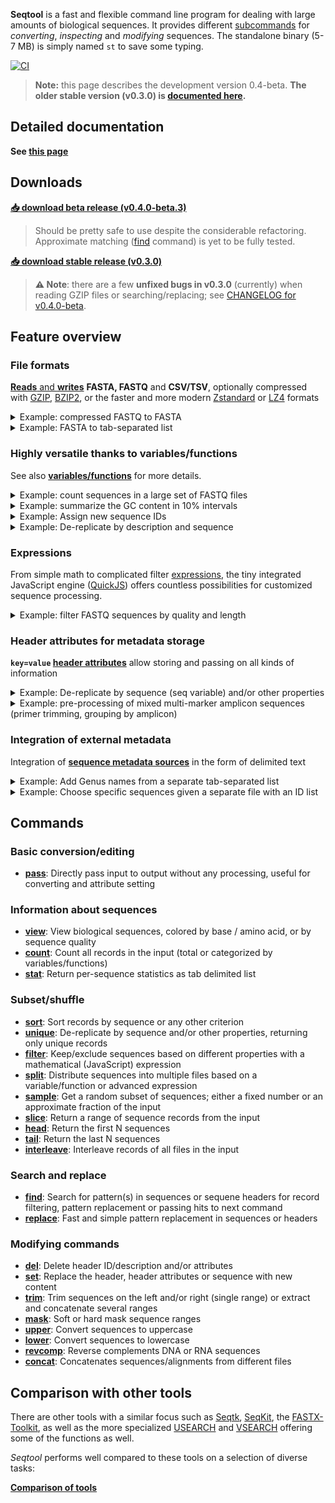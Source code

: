 **Seqtool** is a  fast and flexible command line program for dealing with
large amounts of biological sequences.
It provides different [subcommands](#commands) for *converting*, *inspecting*
and *modifying* sequences.
The standalone binary (5-7 MB) is simply named `st` to save some typing.

[![CI](https://github.com/markschl/seqtool/actions/workflows/ci.yaml/badge.svg)](https://github.com/markschl/seqtool/actions/workflows/ci.yaml)

> **Note:** this page describes the development version 0.4-beta.
> **The older stable version (v0.3.0) is [documented here](https://github.com/markschl/seqtool/wiki).**


## Detailed documentation

**See [this page](https://markschl.github.io/seqtool-docs)**


## Downloads

**[📥 download beta release (v0.4.0-beta.3)](https://github.com/markschl/seqtool/releases/tag/v0.4.0-beta.3)**

> Should be pretty safe to use despite the considerable refactoring.
> Approximate matching ([find](https://markschl.github.io/seqtool-docs/find) command) is yet to be fully tested.

**[📥 download stable release (v0.3.0)](https://github.com/markschl/seqtool/releases/latest)**

> **⚠ Note**: there are a few **unfixed bugs in v0.3.0** (currently)
> when reading GZIP files or searching/replacing;
> see [CHANGELOG for v0.4.0-beta](https://github.com/markschl/seqtool/blob/main/CHANGELOG.md#important-bugfixes-).


## Feature overview

### File formats

[**Reads** and **writes**](https://markschl.github.io/seqtool-docs/formats) **FASTA, FASTQ** and **CSV/TSV**, optionally compressed
with [GZIP](https://en.wikipedia.org/wiki/Gzip), [BZIP2](https://en.wikipedia.org/wiki/Bzip2),
or the faster and more modern [Zstandard](http://facebook.github.io/zstd/) or [LZ4](https://lz4.org/)
formats

<details markdown class="highlight">
<summary>
Example: compressed FASTQ to FASTA
</summary>

Combine multiple compressed FASTQ files, converting them to FASTA, using [pass](https://markschl.github.io/seqtool-docs/pass).

```bash
st pass file1.fastq.gz file2.fastq.gz -o output.fasta
```

> **Note**: almost every command can read multiple input files and convert between formats,
> but *pass* does nothing other than reading and writing while other command perform certain actions.

</details>

<details markdown class="highlight">
<summary>
Example: FASTA to tab-separated list
</summary>

Aside from ID and sequence, any [variable/function](https://markschl.github.io/seqtool-docs/variables) such as
the sequence length (`seqlen`) can be written to  delimited text.

```bash
st pass input.fasta --to-tsv id,seq,seqlen
``` 

```
id1	ACG	3
id1	ACGTACGT	7
id1	ACGTA	5
``` 

</details>


### Highly versatile thanks to variables/functions

See also **[variables/functions](https://markschl.github.io/seqtool-docs/variables)** for more details.

<details markdown class="highlight">
<summary>
Example: count sequences in a large set of FASTQ files
</summary>

```bash
st count -k path data/*.fastq.gz
```

```
data/sample1.fastq.gz	30601
data/sample2.fastq.gz	15702
data/sample3.fastq.gz	264965
data/sample4.fastq.gz	1120
data/sample5.fastq.gz	7021
(...)
```

> In [count](https://markschl.github.io/seqtool-docs/count), one or several categorical [variables/functions](https://markschl.github.io/seqtool-docs/variables)
> can be specified with `-k/--key`.

</details>

<details markdown class="highlight">
<summary>
Example: summarize the GC content in 10% intervals
</summary>

The function `bin(variable, interval)` groups continuous numeric values
into intervals

```bash
st count -k 'bin(gc_percent, 10)' sequences.fasta
```

```
(10, 20]	57
(20, 30]	2113
(30, 40]	11076
(40, 50]	7184
(50, 60]	12
```

</details>

<details markdown class="highlight">
<summary>
Example: Assign new sequence IDs
</summary>

```bash
st set -i 'seq_{num}' seqs.fasta > renamed.fasta
```

```
>seq_1
SEQUENCE
>seq_2
SEQUENCE
>seq_3
SEQUENCE
(...)
```

</details>

<details markdown class="highlight">
<summary>
Example: De-replicate by description and sequence
</summary>

`seqs.fasta` with a 'group' annotation in the header:

```
>id1 group1
SEQUENCE1
>id2 group1
SEQUENCE2
>id3 group1
SEQUENCE2
>id4 group2
SEQUENCE1
>id5 group2
SEQUENCE1
```

```bash
st unique 'desc,seq' seqs.fasta > grouped_uniques.fasta
```

```
>id1 group1
SEQUENCE1
>id2 group1
SEQUENCE2
>id4 group2
SEQUENCE1
```

</details>

### Expressions

From simple math to complicated filter [expressions](https://markschl.github.io/seqtool-docs/expressions), the tiny integrated JavaScript engine
([QuickJS](https://bellard.org/quickjs)) offers countless possibilities for customized
sequence processing.

<details markdown class="highlight">
<summary>
Example: filter FASTQ sequences by quality and length
</summary>

This [filter](https://markschl.github.io/seqtool-docs/filter) command removes sequencing reads with more than one expected
sequencing error (like [USEARCH](https://www.drive5.com/usearch/manual/exp_errs.html) can do)
or sequence length of <100 bp.

```bash
st filter 'exp_err < 1 && seqlen >= 100' reads.fastq > filtered.fastq
```

</details>


### Header attributes for metadata storage

**`key=value` [header attributes](https://markschl.github.io/seqtool-docs/attributes)** allow storing and passing on
all kinds of information

<details markdown class="highlight">
<summary>
Example: De-replicate by sequence (seq variable) and/or other properties  
</summary>

The [unique](https://markschl.github.io/seqtool-docs/unique) command returns all unique sequences and annotates
the number of records with the same sequence in the header:

```bash
st unique seq -a abund={n_duplicates} input.fasta > uniques.fasta
```

```
>id1 abund=3
TCTTTAATAACCTGATTAG
>id3 abund=1
GGAGGATCCGAGCG
(...)
```

It is also possible to de-replicate by multiple keys, e.g. by sequence,
but grouped by a `sample` attribute in the header:

```bash
st unique 'seq,attr(sample)' input.fasta > uniques.fasta
```

```
>id1 sample=1
SEQUENCE1
>id3 sample=2
SEQUENCE2
>id10 sample=1
SEQUENCE3
>id11 sample=3
SEQUENCE4
(...)
```

</details>

<details markdown class="highlight">
<summary>
Example: pre-processing of mixed multi-marker amplicon sequences (primer trimming, grouping by amplicon)
</summary>

These steps could be part of an amplicon pipeline that de-multiplexes
multi-marker amplicons.
[find](https://markschl.github.io/seqtool-docs/find) searches for a set of primers, which are removed by [trim](https://markschl.github.io/seqtool-docs/trim),
and finally [split](https://markschl.github.io/seqtool-docs/split) distributes the sequences into different files named
by the forward primer.

**primers.fasta**

```
>prA
PRIMER
>prB
PRIMER
```

**Command for searching/trimming**

```bash
st find file:primers.fasta -a primer='{pattern_name}' -a end='{match_end}' sequences.fasta |
  st trim -e '{attr(end)}..' | 
  st split -o '{attr(primer)}'
```

<table markdown>
<tr><th>prA.fasta </th><th>prB.fasta</th><th>undefined.fasta</th></tr>
<tr markdown>
<td markdown>

```
>id1 primer=prA end=22
SEQUENCE
>id4 primer=prA end=21
SEQUENCE
(...)
```

</td>
<td markdown>

```
>id2 primer=prB end=20
SEQUENCE
>id3 primer=prB end=22
SEQUENCE
(...)
```

</td>
<td markdown>

```
>id5 primer=undefined end=undefined
UNTRIMMEDSEQUENCE
(...)
```

*Note:* no primer, sequence **not** trimmed since `end=undefined` (see [ranges](https://markschl.github.io/seqtool-docs/ranges)).

</td>
</tr>
</table>

</details>


### Integration of external metadata

Integration of [**sequence metadata sources**](https://markschl.github.io/seqtool-docs/meta) in the form of delimited text

<details markdown class="highlight">
<summary>
Example: Add Genus names from a separate tab-separated list
</summary>

<table markdown>
<tr><th>input.fasta</th><th>genus.tsv</th></tr>
<tr markdown>
<td markdown>

```
>id1
SEQUENCE
>id2
SEQUENCE
(...)
```

</td>
<td markdown>

```
id  genus
seq1  Actinomyces
seq2  Amycolatopsis
(...)
```

</td>
</tr>
</table>

Using `-m/--meta` to include `genus.tsv` as metadata source:

```bash
st set -m genus.tsv --desc '{meta(genus)}' input.fasta > with_genus.fasta
```

<table markdown>
<tr><th>with_genus.fasta</th></tr>
<tr markdown>
<td markdown>

```
>seq1 Actinomyces
SEQUENCE
>seq2 Amycolatopsis
SEQUENCE
(...)
```

</td>
</tr>
</table>
</details>

<details markdown class="highlight">
<summary>
Example: Choose specific sequences given a separate file with an ID list
</summary>

<table markdown>
<tr><th>input.fasta</th><th>id_list.txt</th></tr>
<tr markdown>
<td markdown>

```
>id1
SEQUENCE
>id2
SEQUENCE
>id3
SEQUENCE
>id4
SEQUENCE
```

</td>
<td>

```
id1
id4
```

</td>
</tr>
</table>


```bash
st filter -m id_list.txt 'has_meta()' input.fasta > subset.fasta
```

<table markdown>
<tr><th>subset.fasta</th></tr>
<tr markdown>
<td markdown>

```
>id1
SEQUENCE
>id4
SEQUENCE
```

</td>
</tr>
</table>
</details>

## Commands
### Basic conversion/editing
* **[pass](https://markschl.github.io/seqtool-docs/pass)**: Directly pass input to output without any processing, useful for converting and
attribute setting

### Information about sequences
* **[view](https://markschl.github.io/seqtool-docs/view)**: View biological sequences, colored by base / amino acid, or by sequence quality
* **[count](https://markschl.github.io/seqtool-docs/count)**: Count all records in the input (total or categorized by variables/functions)
* **[stat](https://markschl.github.io/seqtool-docs/stat)**: Return per-sequence statistics as tab delimited list

### Subset/shuffle
* **[sort](https://markschl.github.io/seqtool-docs/sort)**: Sort records by sequence or any other criterion
* **[unique](https://markschl.github.io/seqtool-docs/unique)**: De-replicate by sequence and/or other properties, returning only unique records
* **[filter](https://markschl.github.io/seqtool-docs/filter)**: Keep/exclude sequences based on different properties with a mathematical
(JavaScript) expression
* **[split](https://markschl.github.io/seqtool-docs/split)**: Distribute sequences into multiple files based on a variable/function or
advanced expression
* **[sample](https://markschl.github.io/seqtool-docs/sample)**: Get a random subset of sequences; either a fixed number or an approximate
fraction of the input
* **[slice](https://markschl.github.io/seqtool-docs/slice)**: Return a range of sequence records from the input
* **[head](https://markschl.github.io/seqtool-docs/head)**: Return the first N sequences
* **[tail](https://markschl.github.io/seqtool-docs/tail)**: Return the last N sequences
* **[interleave](https://markschl.github.io/seqtool-docs/interleave)**: Interleave records of all files in the input

### Search and replace
* **[find](https://markschl.github.io/seqtool-docs/find)**: Search for pattern(s) in sequences or sequene headers for record filtering,
pattern replacement or passing hits to next command
* **[replace](https://markschl.github.io/seqtool-docs/replace)**: Fast and simple pattern replacement in sequences or headers

### Modifying commands
* **[del](https://markschl.github.io/seqtool-docs/del)**: Delete header ID/description and/or attributes
* **[set](https://markschl.github.io/seqtool-docs/set)**: Replace the header, header attributes or sequence with new content
* **[trim](https://markschl.github.io/seqtool-docs/trim)**: Trim sequences on the left and/or right (single range) or extract and
concatenate several ranges
* **[mask](https://markschl.github.io/seqtool-docs/mask)**: Soft or hard mask sequence ranges
* **[upper](https://markschl.github.io/seqtool-docs/upper)**: Convert sequences to uppercase
* **[lower](https://markschl.github.io/seqtool-docs/lower)**: Convert sequences to lowercase
* **[revcomp](https://markschl.github.io/seqtool-docs/revcomp)**: Reverse complements DNA or RNA sequences
* **[concat](https://markschl.github.io/seqtool-docs/concat)**: Concatenates sequences/alignments from different files

## Comparison with other tools

There are other tools with a similar focus such as [Seqtk](https://github.com/lh3/seqtk),
[SeqKit](https://github.com/shenwei356/seqkit), the [FASTX-Toolkit](https://github.com/agordon/fastx_toolkit),
as well as the more specialized [USEARCH](https://www.drive5.com/usearch) and
[VSEARCH](https://github.com/torognes/vsearch) offering some of the functions
as well.

*Seqtool* performs well compared to these tools on a selection of diverse tasks:

**[Comparison of tools](https://markschl.github.io/seqtool-docs/comparison)**
